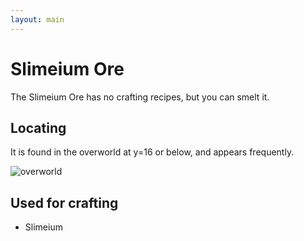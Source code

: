 ```yaml
---
layout: main
---
```


# Slimeium Ore

The Slimeium Ore has no crafting recipes, but you can smelt it.

## Locating

It is found in the overworld at y=16 or below, and appears frequently.

![overworld](https://t.gyazo.com/teams/chew/58dd528187005abc9bbb6c4f51472218.png)

## Used for crafting

- Slimeium
